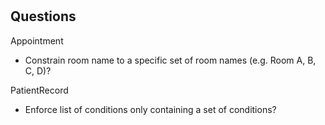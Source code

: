 # 


## Questions
Appointment
- Constrain room name to a specific set of room names (e.g. Room A, B, C, D)?


PatientRecord
- Enforce list of conditions only containing a set of conditions? 